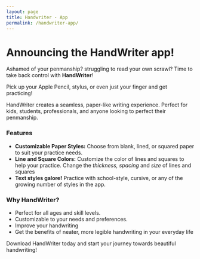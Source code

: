 ```yaml
---
layout: page
title: Handwriter - App
permalink: /handwriter-app/
---
```

# Announcing the HandWriter app!

Ashamed of your penmanship? struggling to read your own scrawl? Time to take back control with **HandWriter**!

Pick up your Apple Pencil, stylus, or even just your finger and get practicing!

HandWriter creates a seamless, paper-like writing experience.
Perfect for kids, students, professionals, and anyone looking to perfect their penmanship.

### Features

* **Customizable Paper Styles:** Choose from blank, lined, or squared paper to suit your practice needs.
* **Line and Square Colors:** Customize the color of lines and squares to help your practice.
Change the *thickness, spacing* and *size* of lines and squares
* **Text styles galore!** Practice with school-style, cursive, or any of the growing number of styles in the app.

### Why HandWriter?

* Perfect for all ages and skill levels.
* Customizable to your needs and preferences.
* Improve your handwriting
* Get the benefits of neater, more legible handwriting in your everyday life


Download HandWriter today and start your journey towards beautiful handwriting!

